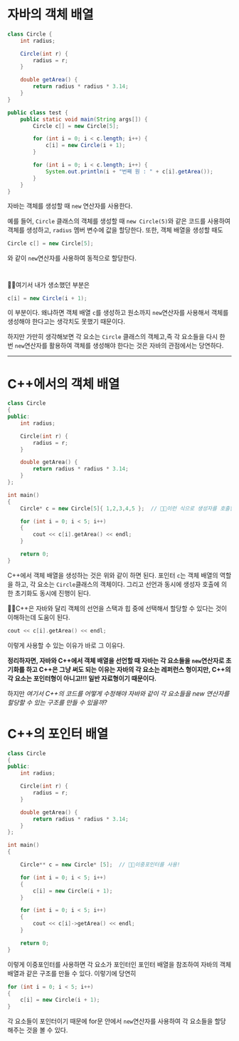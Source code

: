 # 자바의 객체 배열
```Java
class Circle {
	int radius;

	Circle(int r) {
		radius = r;
	}

	double getArea() {
		return radius * radius * 3.14;
	}
}

public class test {
	public static void main(String args[]) {
		Circle c[] = new Circle[5];

		for (int i = 0; i < c.length; i++) {
			c[i] = new Circle(i + 1);
		}

		for (int i = 0; i < c.length; i++) {
			System.out.println(i + "번째 원 : " + c[i].getArea());
		}
	}
}
```

자바는 객체를 생성할 때 ``new`` 연산자를 사용한다. 

예를 들어, `Circle` 클래스의 객체를 생성할 때 `new Circle(5)`와 같은 코드를 사용하여 객체를 생성하고, `radius` 멤버 변수에 값을 할당한다. 또한, 객체 배열을 생성할 때도 
```java
Circle c[] = new Circle[5];
```

와 같이 `new`연산자를 사용하여 동적으로 할당한다.  

#

🎈🎈여기서 내가 생소했던 부분은       
```java
c[i] = new Circle(i + 1);
```
이 부분이다. 왜냐하면 객체 배열 `c`를 생성하고 원소까지 `new`연산자를 사용해서 객체를 생성해야 한다고는 생각치도 못했기 때문이다.

하지만 가만히 생각해보면 각 요소는 `Circle` 클래스의 객체고,즉 각 요소들을 다시 한 번 `new`연산자를 활용하여 객체를 생성해야 한다는 것은 자바의 관점에서는 당연하다.

***
# C++에서의 객체 배열

```cpp
class Circle
{
public:
	int radius;

	Circle(int r) {
		radius = r;
	}

	double getArea() {
		return radius * radius * 3.14;
	}
};

int main()
{
	Circle* c = new Circle[5]{ 1,2,3,4,5 };  // 🎈🎈이런 식으로 생성자를 호출할 수 있다는 것은 처음 알았다.

	for (int i = 0; i < 5; i++)
	{
		cout << c[i].getArea() << endl;
	}

	return 0;
}
```
C++에서 객체 배열을 생성하는 것은 위와 같이 하면 된다.
포인터 `c`는 객체 배열의 역할을 하고, 각 요소는 `Circle`클래스의 객체이다.
그리고 선언과 동시에 생성자 호출에 의한 초기화도 동시에 진행이 된다.  

  🎈🎈C++은 자바와 달리 객체의 선언을 스택과 힙 중에 선택해서 할당할 수 있다는 것이 이해하는데 도움이 된다.
  
```cpp
cout << c[i].getArea() << endl;
```
이렇게 사용할 수 있는 이유가 바로 그 이유다.

**정리하자면, 자바와 C++에서 객체 배열을 선언할 때 자바는 각 요소들을 `new`연산자로 초기화를 하고 C++은 그냥 써도 되는 이유는 자바의 각 요소는 레퍼런스 형이지만, C++의 각 요소는 포인터형이 아니고!!! 일반 자료형이기 때문이다.**
  
하지만 *여기서 C++의 코드를 어떻게 수정해야 자바와 같이 각 요소들을 new 연산자를 할당할 수 있는 구조를 만들 수 있을까?*

# C++의 포인터 배열

```cpp
class Circle
{
public:
	int radius;

	Circle(int r) {
		radius = r;
	}

	double getArea() {
		return radius * radius * 3.14;
	}
};

int main()
{

	Circle** c = new Circle* [5];  // 🎈🎈이중포인터를 사용!

	for (int i = 0; i < 5; i++) 
	{
		c[i] = new Circle(i + 1);
	}

	for (int i = 0; i < 5; i++)
	{
		cout << c[i]->getArea() << endl;
	}

	return 0;
}
```

이렇게 이중포인터를 사용하면 각 요소가 포인터인 포인터 배열을 참조하여 자바의 객체 배열과 같은 구조를 만들 수 있다.
이렇기에 당연히
```cpp
for (int i = 0; i < 5; i++) 
{
	c[i] = new Circle(i + 1);
}
```
각 요소들이 포인터이기 때문에 for문 안에서 `new`연산자를 사용하여 각 요소들을 할당해주는 것을 볼 수 있다. 
